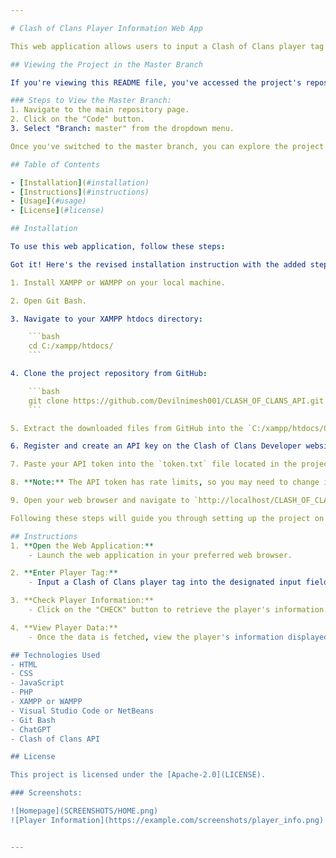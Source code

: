```yaml
---

# Clash of Clans Player Information Web App

This web application allows users to input a Clash of Clans player tag and fetch real-time player information, including details about their heroes, troops, and spells levels.

## Viewing the Project in the Master Branch

If you're viewing this README file, you've accessed the project's repository. To see the contents of the master branch, navigate to the main repository page. Alternatively, you can click on the "Code" tab at the top of this page and select "Branch: master" from the dropdown menu to switch to the master branch.

### Steps to View the Master Branch:
1. Navigate to the main repository page.
2. Click on the "Code" button.
3. Select "Branch: master" from the dropdown menu.

Once you've switched to the master branch, you can explore the project files and directories.

## Table of Contents

- [Installation](#installation)
- [Instructions](#instructions)
- [Usage](#usage)
- [License](#license)

## Installation

To use this web application, follow these steps:

Got it! Here's the revised installation instruction with the added step:

1. Install XAMPP or WAMPP on your local machine.

2. Open Git Bash.

3. Navigate to your XAMPP htdocs directory:

    ```bash
    cd C:/xampp/htdocs/
    ```

4. Clone the project repository from GitHub:

    ```bash
    git clone https://github.com/Devilnimesh001/CLASH_OF_CLANS_API.git
    ```

5. Extract the downloaded files from GitHub into the `C:/xampp/htdocs/CLASH_OF_CLANS_API` directory.

6. Register and create an API key on the Clash of Clans Developer website: [https://developer.clashofclans.com/#/](https://developer.clashofclans.com).

7. Paste your API token into the `token.txt` file located in the project directory.

8. **Note:** The API token has rate limits, so you may need to change it often.

9. Open your web browser and navigate to `http://localhost/CLASH_OF_CLANS_API/index.php` to access the project.

Following these steps will guide you through setting up the project on your local machine using XAMPP or WAMPP. 

## Instructions
1. **Open the Web Application:**
    - Launch the web application in your preferred web browser.

2. **Enter Player Tag:**
    - Input a Clash of Clans player tag into the designated input field. Note: Do not include the '#' symbol.

3. **Check Player Information:**
    - Click on the "CHECK" button to retrieve the player's information.

4. **View Player Data:**
    - Once the data is fetched, view the player's information displayed on the webpage. This includes town hall level, experience level, trophies, best trophies, builder hall level, and details about heroes, troops, and spells levels.

## Technologies Used
- HTML
- CSS
- JavaScript
- PHP
- XAMPP or WAMPP
- Visual Studio Code or NetBeans
- Git Bash
- ChatGPT
- Clash of Clans API

## License

This project is licensed under the [Apache-2.0](LICENSE).

### Screenshots:

![Homepage](SCREENSHOTS/HOME.png)
![Player Information](https://example.com/screenshots/player_info.png)


---
```

